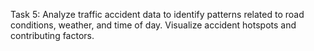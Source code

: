 Task 5:
Analyze traffic accident data to identify patterns related to road conditions, weather, and time of day. Visualize accident hotspots and contributing factors.
